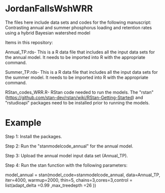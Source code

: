 # JordanFallsWshWRR
The files here include data sets and codes for the following manuscript: Contrasting annual and summer phosphorus loading and retention rates using a hybrid Bayesian watershed model

Items in this repository:

Annual_TP.rds- This is a R data file that includes all the input data sets for the annual model. It needs to be imported into R with the appropriate command.

Summer_TP.rds- This is a R data file that includes all the input data sets for the summer model. It needs to be imported into R with the appropriate command.

RStan_codes_WRR.R- RStan code needed to run the models. The "rstan" (https://github.com/stan-dev/rstan/wiki/RStan-Getting-Started) and "rstudioapi" packages need to be installed prior to running the models. 
# Example
Step 1: Install the packages. 

Step 2: Run the "stanmodelcode_annual" for the annual model.

Step 3: Upload the annual model input data set (Annual_TP).

Step 4: Run the stan function with the following parameters:

model_annual = stan(model_code=stanmodelcode_annual, data=Annual_TP, iter=4000, warmup=2000, thin=5, chains=3,cores=3,control = list(adapt_delta =0.99 ,max_treedepth =26 ))
